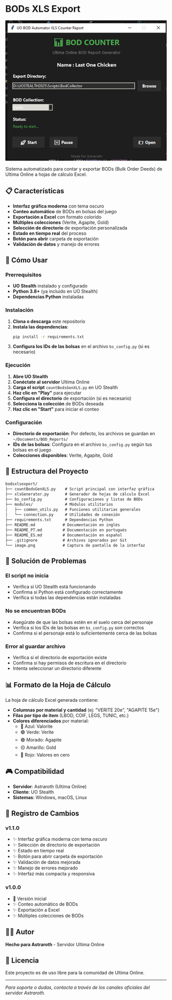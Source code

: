 # BODs XLS Export

![Interfaz del Contador de BODs](image.png)

Sistema automatizado para contar y exportar BODs (Bulk Order Deeds) de Ultima Online a hojas de cálculo Excel.

## 📋 Características

- **Interfaz gráfica moderna** con tema oscuro
- **Conteo automático** de BODs en bolsas del juego
- **Exportación a Excel** con formato colorido
- **Múltiples colecciones** (Verite, Agapite, Gold)
- **Selección de directorio** de exportación personalizada
- **Estado en tiempo real** del proceso
- **Botón para abrir** carpeta de exportación
- **Validación de datos** y manejo de errores

## 🚀 Cómo Usar

### Prerrequisitos

- **UO Stealth** instalado y configurado
- **Python 3.8+** (ya incluido en UO Stealth)
- **Dependencias Python** instaladas

### Instalación

1. **Clona o descarga** este repositorio
2. **Instala las dependencias**:
   ```bash
   pip install -r requirements.txt
   ```
3. **Configura los IDs de las bolsas** en el archivo `bs_config.py` (si es necesario)

### Ejecución

1. **Abre UO Stealth**
2. **Conéctate al servidor** Ultima Online
3. **Carga el script** `countBodsGenXLS.py` en UO Stealth
4. **Haz clic en "Play"** para ejecutar
5. **Configura el directorio** de exportación (si es necesario)
6. **Selecciona la colección** de BODs deseada
7. **Haz clic en "Start"** para iniciar el conteo

### Configuración

- **Directorio de exportación**: Por defecto, los archivos se guardan en `~/Documents/BOD_Reports/`
- **IDs de las bolsas**: Configura en el archivo `bs_config.py` según tus bolsas en el juego
- **Colecciones disponibles**: Verite, Agapite, Gold

## 📁 Estructura del Proyecto

```
bodsxlsexport/
├── countBodsGenXLS.py    # Script principal con interfaz gráfica
├── xlsGenerator.py       # Generador de hojas de cálculo Excel
├── bs_config.py          # Configuraciones y listas de BODs
├── modules/              # Módulos utilitarios
│   ├── common_utils.py   # Funciones utilitarias generales
│   └── connection.py     # Utilidades de conexión
├── requirements.txt      # Dependencias Python
├── README.md            # Documentación en inglés
├── README_PT.md         # Documentación en portugués
├── README_ES.md         # Documentación en español
├── .gitignore           # Archivos ignorados por Git
└── image.png            # Captura de pantalla de la interfaz
```

## 🔧 Solución de Problemas

### El script no inicia
- Verifica si UO Stealth está funcionando
- Confirma si Python está configurado correctamente
- Verifica si todas las dependencias están instaladas

### No se encuentran BODs
- Asegúrate de que las bolsas estén en el suelo cerca del personaje
- Verifica si los IDs de las bolsas en `bs_config.py` son correctos
- Confirma si el personaje está lo suficientemente cerca de las bolsas

### Error al guardar archivo
- Verifica si el directorio de exportación existe
- Confirma si hay permisos de escritura en el directorio
- Intenta seleccionar un directorio diferente

## 📊 Formato de la Hoja de Cálculo

La hoja de cálculo Excel generada contiene:
- **Columnas por material y cantidad** (ej: "VERITE 20e", "AGAPITE 15e")
- **Filas por tipo de item** (LBOD, COIF, LEGS, TUNIC, etc.)
- **Colores diferenciados** por material:
  - 🔵 Azul: Valorite
  - 🟢 Verde: Verite
  - 🟣 Morado: Agapite
  - 🟡 Amarillo: Gold
  - 🔴 Rojo: Valores en cero

## 🎮 Compatibilidad

- **Servidor**: Astraroth (Ultima Online)
- **Cliente**: UO Stealth
- **Sistemas**: Windows, macOS, Linux

## 📝 Registro de Cambios

### v1.1.0
- ✨ Interfaz gráfica moderna con tema oscuro
- ✨ Selección de directorio de exportación
- ✨ Estado en tiempo real
- ✨ Botón para abrir carpeta de exportación
- ✨ Validación de datos mejorada
- ✨ Manejo de errores mejorado
- ✨ Interfaz más compacta y responsiva

### v1.0.0
- 🎉 Versión inicial
- ✨ Conteo automático de BODs
- ✨ Exportación a Excel
- ✨ Múltiples colecciones de BODs

## 👨‍💻 Autor

**Hecho para Astraroth** - Servidor Ultima Online

## 📄 Licencia

Este proyecto es de uso libre para la comunidad de Ultima Online.

---

*Para soporte o dudas, contacta a través de los canales oficiales del servidor Astraroth.*
